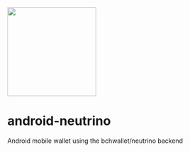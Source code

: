 <img src="https://i.imgur.com/QuR0Myp.png" width="200"/>

# android-neutrino
Android mobile wallet using the bchwallet/neutrino backend
